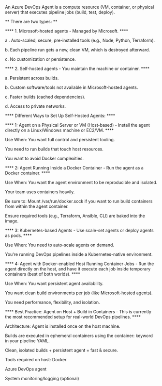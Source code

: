 An Azure DevOps Agent is a compute resource (VM, container, or physical server) that executes pipeline jobs (build, test, deploy).

** There are two types: **

**** 1. Microsoft-hosted agents - Managed by Microsoft. ****

a . Auto-scaled, secure, pre-installed tools (e.g., Node, Python, Terraform).

b. Each pipeline run gets a new, clean VM, which is destroyed afterward.

c. No customization or persistence.

**** 2. Self-hosted agents - You maintain the machine or container. ****

a. Persistent across builds.

b. Custom software/tools not available in Microsoft-hosted agents.

c. Faster builds (cached dependencies).

d. Access to private networks.

**** Different Ways to Set Up Self-Hosted Agents: ****

**** 1: Agent on a Physical Server or VM (Host-based) - Install the agent directly on a Linux/Windows machine or EC2/VM. ****

Use When:
You want full control and persistent tooling.

You need to run builds that touch host resources.

You want to avoid Docker complexities.

**** 2: Agent Running Inside a Docker Container - Run the agent as a Docker container. ****

Use When:
You want the agent environment to be reproducible and isolated.

Your team uses containers heavily.

Be sure to:
Mount /var/run/docker.sock if you want to run build containers from within the agent container.

Ensure required tools (e.g., Terraform, Ansible, CLI) are baked into the image.

**** 3: Kubernetes-based Agents - Use scale-set agents or deploy agents as pods. ****

Use When:
You need to auto-scale agents on demand.

You're running DevOps pipelines inside a Kubernetes-native environment.

**** 4: Agent with Docker-enabled Host Running Container Jobs - Run the agent directly on the host, and have it execute each job inside temporary containers (best of both worlds). ****

Use When:
You want persistent agent availability.

You want clean build environments per job (like Microsoft-hosted agents).

You need performance, flexibility, and isolation.

**** Best Practice: Agent on Host + Build in Containers  - This is currently the most recommended setup for real-world DevOps pipelines. ****

Architecture:
Agent is installed once on the host machine.

Builds are executed in ephemeral containers using the container: keyword in your pipeline YAML.

Clean, isolated builds + persistent agent = fast & secure.

Tools required on host:
Docker

Azure DevOps agent

System monitoring/logging (optional)


